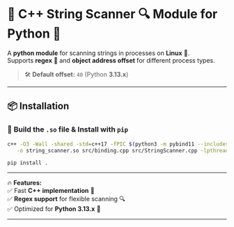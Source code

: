 # 🧵 C++ String Scanner 🔍 Module for Python 🐍  

A **python module** for scanning strings in processes on **Linux** 🐧.  
Supports **regex** 🔢 and **object address offset** for different process types.  

> 🛠 **Default offset:** `40` (Python **3.13.x**)  

---

## 📦 Installation  

### 🔧 **Build the `.so` file** & Install with `pip`  

```bash
c++ -O3 -Wall -shared -std=c++17 -fPIC $(python3 -m pybind11 --includes) \
   -o string_scanner.so src/binding.cpp src/StringScanner.cpp -lpthread

pip install .
```

---

🔥 **Features:**  
✅ Fast **C++ implementation** 🚀  
✅ **Regex support** for flexible scanning 🔍  
✅ Optimized for **Python 3.13.x** 🐍  

---
